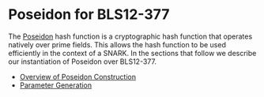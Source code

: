 # Poseidon for BLS12-377

The [Poseidon] hash function is a cryptographic hash function that operates
natively over prime fields. This allows the hash function to be used
efficiently in the context of a SNARK. In the sections that follow we describe
our instantiation of Poseidon over BLS12-377.

* [Overview of Poseidon Construction](./poseidon/overview.md)
* [Parameter Generation](./poseidon/paramgen.md)

[Poseidon]: https://eprint.iacr.org/2019/458